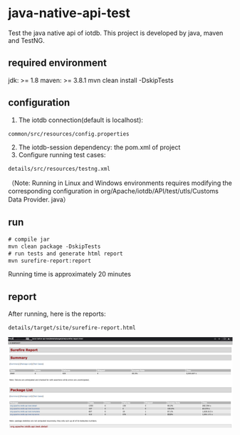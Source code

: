 # java-native-api-test

Test the java native api of iotdb.
This project is developed by java, maven and TestNG.

## required environment

jdk: >= 1.8
maven: >= 3.8.1
mvn clean install -DskipTests

## configuration

1. The iotdb connection(default is localhost):
```shell
common/src/resources/config.properties
```
2. The iotdb-session dependency: the pom.xml of project
3. Configure running test cases: 

```shell
details/src/resources/testng.xml
```

（Note: Running in Linux and Windows environments requires modifying the corresponding configuration in org/Apache/iotdb/API/test/utls/Customs Data Provider. java）

## run

```shell
# compile jar
mvn clean package -DskipTests
# run tests and generate html report
mvn surefire-report:report
```
Running time is approximately 20 minutes

## report

After running, here is the reports:
```shell
details/target/site/surefire-report.html
```
![](assets/16843000786395.jpg)



